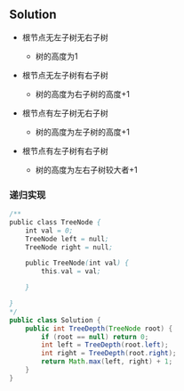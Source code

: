 ## Solution

- 根节点无左子树无右子树
    - 树的高度为1

- 根节点无左子树有右子树
    - 树的高度为右子树的高度+1
- 根节点有左子树无右子树
    - 树的高度为左子树的高度+1
- 根节点有左子树有右子树
    - 树的高度为左右子树较大者+1

### 递归实现
```java
/**
public class TreeNode {
    int val = 0;
    TreeNode left = null;
    TreeNode right = null;

    public TreeNode(int val) {
        this.val = val;

    }

}
*/
public class Solution {
    public int TreeDepth(TreeNode root) {
        if (root == null) return 0;
        int left = TreeDepth(root.left);
        int right = TreeDepth(root.right);
        return Math.max(left, right) + 1;
    }
}
```